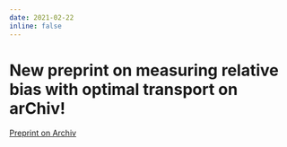 ```yaml
---
date: 2021-02-22 
inline: false
---
```


# New preprint on measuring relative bias with optimal transport on arChiv!
[Preprint on Archiv](https://arxiv.org/pdf/2102.10349.pdf)
